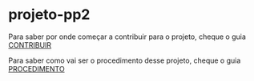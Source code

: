 # projeto-pp2

Para saber por onde começar a contribuir para o projeto, cheque o guia [CONTRIBUIR](https://github.com/marshfellow42/projeto-pp2/blob/main/CONTRIBUIR.md)

Para saber como vai ser o procedimento desse projeto, cheque o guia [PROCEDIMENTO](https://github.com/marshfellow42/projeto-pp2/blob/main/PROCEDIMENTO.md)
